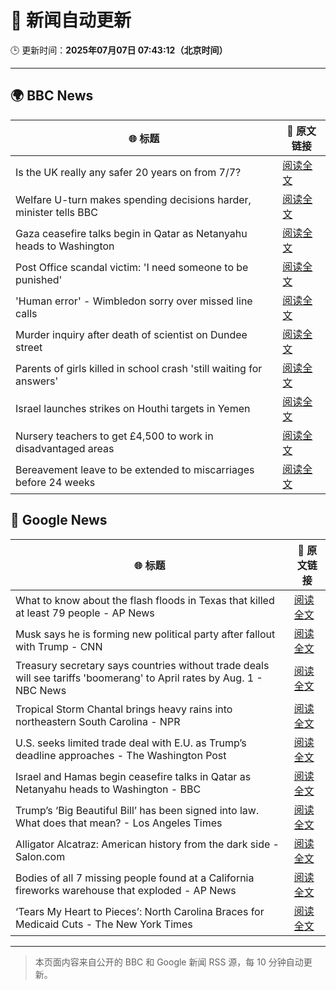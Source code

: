 # 🧠 新闻自动更新

🕒 更新时间：**2025年07月07日 07:43:12（北京时间）**

---

## 🌍 BBC News

| 🌐 标题 | 🔗 原文链接 |
|--------|-------------|
| Is the UK really any safer 20 years on from 7/7? | [阅读全文](https://www.bbc.com/news/articles/c14e77je72mo) |
| Welfare U-turn makes spending decisions harder, minister tells BBC | [阅读全文](https://www.bbc.com/news/articles/cq8z34x914jo) |
| Gaza ceasefire talks begin in Qatar as Netanyahu heads to Washington | [阅读全文](https://www.bbc.com/news/articles/crenx445170o) |
| Post Office scandal victim: 'I need someone to be punished' | [阅读全文](https://www.bbc.com/news/articles/cx244zk2jppo) |
| 'Human error' - Wimbledon sorry over missed line calls | [阅读全文](https://www.bbc.com/sport/tennis/articles/czry1j5e32ko) |
| Murder inquiry after death of scientist on Dundee street | [阅读全文](https://www.bbc.com/news/articles/c628965dvp1o) |
| Parents of girls killed in school crash 'still waiting for answers' | [阅读全文](https://www.bbc.com/news/articles/c89e1kynjjko) |
| Israel launches strikes on Houthi targets in Yemen | [阅读全文](https://www.bbc.com/news/articles/ce9xdlxp1x7o) |
| Nursery teachers to get £4,500 to work in disadvantaged areas | [阅读全文](https://www.bbc.com/news/articles/cg5z1pp7q4do) |
| Bereavement leave to be extended to miscarriages before 24 weeks | [阅读全文](https://www.bbc.com/news/articles/cz9k12w5j54o) |

## 📰 Google News

| 🌐 标题 | 🔗 原文链接 |
|--------|-------------|
| What to know about the flash floods in Texas that killed at least 79 people - AP News | [阅读全文](https://news.google.com/rss/articles/CBMikwFBVV95cUxNOWJFdjYxbGIxNkI1UU1iZ1ljNVdPR0djaHYyOUo3S3Q2V2xOOFB4NlY4NC1MdlUtcmFxU19PU1U0bjNlVzRzXzR4VzFPb05MT2V2YTFySnF5dFd3NHZCZ1EzLWJKWUtFdmtPX01wbWtxbTk2aWg3QmVTaFBhb2lNRElaaDJ1X1NxTnU5eUtCQUlBMGs?oc=5) |
| Musk says he is forming new political party after fallout with Trump - CNN | [阅读全文](https://news.google.com/rss/articles/CBMic0FVX3lxTE1OZThSLUwySHRuME16amI1UnUyaFlxVUl5XzE0VW45SVdFUElFRlJkZ0pSRTJXRXBTcEI4X3BZVGY1S0JVcjFEbVJHZjVKWWFyMHRWYVBtV0JISjI1RktKN1VPZ1RBZTdoSzZRZ0hJUFF4NWPSAXhBVV95cUxObHNkXzBmb0tHczNCQVZKZ3FHM1JiaGRkY0F5X2NkVTNLa2p5QURuQWpmckdoRG1Ga3JOQm5WWG44Zko1NXJ3V05hTnRmOTJjZUV0REJaWENlTGh1ei1WaFJjOGduVkF0OWZadWxmN0NaWl95WW5KTVY?oc=5) |
| Treasury secretary says countries without trade deals will see tariffs 'boomerang' to April rates by Aug. 1 - NBC News | [阅读全文](https://news.google.com/rss/articles/CBMiuwFBVV95cUxPdXkyX25MbUJLMUZRaVpwbHhhRXI3eW9EODBLSWJFM1RZVGcxaUo4dUtHUmFQT3JUUFJWeFMyUWVXNmROX2phMUZqbnlFNjZxamhzT0tSeFducHJES0NORWJmWUZfamFmX0lkM3BMY1VHLWNEcEg5Um9KeDYzdUZOQURhSnZoejBraXBNTTQtd1Rfd1RWM25YUWtIUzUwQnBJNENEUDF4eHA5QjNFcm9tbGF1dllSa2NwQTVz0gFWQVVfeXFMTzZYUS0ya1Z2UWpyVmZNT1lZZ2dWNnJpMFNtclNtdThQTEJnaWtLdHRlUTdXZVBsUVFzMDlfdmpnQTBQRkp5VzBERGRIRVdrLV92bnlGdkE?oc=5) |
| Tropical Storm Chantal brings heavy rains into northeastern South Carolina - NPR | [阅读全文](https://news.google.com/rss/articles/CBMipgFBVV95cUxOSkxFWjlCVHVvTGVvc3c5MXZMZGN4Nno0UExLbUFZemVrTmE4OTVQNV9qN0J1aUplRHRwZWpPaWltRy1zeUE0cHFna2ZZTmRiazUxT2U4aGltQ0tvczBoUm5zdlkwcDNGdi1IZzJSbHJDSUd1cFE3WG9fNjU1M0xYM3NlWXZGaExIRzRtcW8weUh4OGx5M2g3b041dmtLWVktdVp4V0RB?oc=5) |
| U.S. seeks limited trade deal with E.U. as Trump’s deadline approaches - The Washington Post | [阅读全文](https://news.google.com/rss/articles/CBMif0FVX3lxTE1JVEM3Z1E4RGVsY00yUHNIeXdfZzdpY3JmQjZscDBLQXFuR0ViaXVqamlfX0x0MVZEb0t1SGtYQ0hhUFpoQzBQanJuRkE0ZFRIVjJ3QVg5eUQzRFZZX0F0eW9mR1RwM05tTmExaWY1LS12UHF2TjVmXy1qTy1zQjg?oc=5) |
| Israel and Hamas begin ceasefire talks in Qatar as Netanyahu heads to Washington - BBC | [阅读全文](https://news.google.com/rss/articles/CBMiWkFVX3lxTE1xUURYTXdqc1g0YU8xeXV4YU4xN2lQYnJCdlllaU52ektNdkJvdU4wZE9TVTdWb0NkT0VJMi1LdS0waTdhclFFM0UyRFhZX3c0Ui1Qck9ObFNPd9IBX0FVX3lxTE9YRDFZaTF3NkRXc2x6ZjFXMXlwQ08zV2R2bWNwZG1aay1fUkxmTVpwWFRsNkYwVXlOT2pzeDZxdC1FaElxYlp4OVlFbmVYc1dzUkJKNmJUQjRnSFoxdG5R?oc=5) |
| Trump’s ‘Big Beautiful Bill’ has been signed into law. What does that mean? - Los Angeles Times | [阅读全文](https://news.google.com/rss/articles/CBMi3wFBVV95cUxNSXhFVFRmUDNHU0F3UWpjOEFnUG16c0VyT2M0dk5Ua3oyQkUweTRuQUV4c3JROVcxX3pIM1J5MTdpQ1dtY083YUxVS1BVYUswRjZoQjFMZW16U0xmUzRmaEI3TS15WUZOQkFhSGNDb1E4LTRzTUVIZWpsOG5hN29zX3NLVFU3LUx0Z0RyaVVLNTNaZnE2N2pMSVE3R296aEVOTU5Vdmc4ZG50UUFfWklRSk5rVFN2aVl3TDIzLUg3aEN4WFM2VE5rUzhWSTJYZ0E3djZ0amxPS2l5WWtwdmgw?oc=5) |
| Alligator Alcatraz: American history from the dark side - Salon.com | [阅读全文](https://news.google.com/rss/articles/CBMikgFBVV95cUxQVDR6aHNrbDVGTmlxcGhCUUIyTFdnZlNyTWp6QVNOZXpBcTVGUjVyTk1EMUNzWWZmZUdnWTVxeFJqeHZRQVc0eWdaV29SOWVPQzFHX2JfRVNJdmF5TndwRTdiSENrenZEXzhNdnJRT0ZfbWozZ2M5dC1ySXgyZVI2bzNveVQ0U0wyUU10RjN4b0NIdw?oc=5) |
| Bodies of all 7 missing people found at a California fireworks warehouse that exploded - AP News | [阅读全文](https://news.google.com/rss/articles/CBMisgFBVV95cUxNVTlMenRFVkZkNTFwN1ZiemVRYjRXM3RMSnp5aDJuV2NDMVZ2N2R3cGFDdDAxbjNEMnRkYzNkT2ItLUtQWkpLcF9aWl9ZQXdlOTdxbnlFZ3huX0ptQTh4MGdGVTBCbkltUklVREU1THI3dXNUMU1fLWNYTDlEM01RQnhManZ1b1VYRjZYcG1JQXo0anY0RXNVZk94cnRHT0NxMmpVMTNvUk1sWWV1ZVdKMWZn?oc=5) |
| ‘Tears My Heart to Pieces’: North Carolina Braces for Medicaid Cuts - The New York Times | [阅读全文](https://news.google.com/rss/articles/CBMie0FVX3lxTFB1Mks3QTREd2lKbTNySlRfOGp4cmR5amphMlhVTm5pSVF4a2VoN0t5UDh1b3MzMUJYb3V6c0duNEFRUEc1c1NneDlGZUE3RDkwYzA3RzhaTzhzNmNYak1rVXlIenlCYkNvTlY3eUYtb2R6VWJPNVFXLVBNNA?oc=5) |

---
> 本页面内容来自公开的 BBC 和 Google 新闻 RSS 源，每 10 分钟自动更新。
